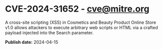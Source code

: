 # CVE-2024-31652 - cve@mitre.org

A cross-site scripting (XSS) in Cosmetics and Beauty Product Online Store v1.0 allows attackers to execute arbitrary web scripts or HTML via a crafted payload injected into the Search parameter.

**Publish date:** 2024-04-15
